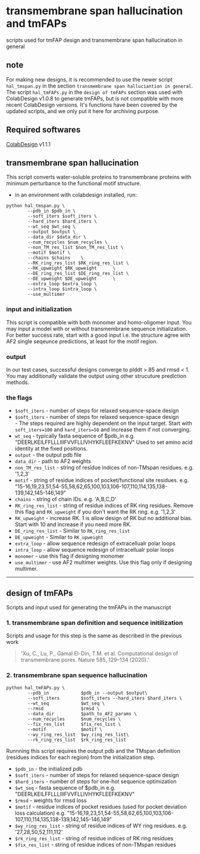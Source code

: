 # transmembrane span hallucination and tmFAPs

scripts used for tmFAP design and transmembrane span hallucination in general

## note

For making new designs, it is recommended to use the newer script `hal_tmspan.py` in the section `transmembrane span halluciantion in general`. The script `hal_tmFAPs.py` in the `design of tmFAPs` section was used with ColabDesign v1.0.8 to generate tmFAPs, but is not compatible with more recent ColabDesign versions. It's functions have been covered by the updated scripts, and we only put it here for archiving purpose.

## Required softwares 

[ColabDesign](https://github.com/sokrypton/ColabDesign)  v1.1.1

## transmembrane span hallucination

This script converts water-soluble proteins to transmembrane proteins with minimum perturbance to the functional motif structure.

- in an environment with colabdesign installed, run:  

```
python hal_tmspan.py \
        --pdb_in $pdb_in \
        --soft_iters $soft_iters \
        --hard_iters $hard_iters \
        --wt_seq $wt_seq \
        --output $output \
        --data_dir $data_dir \
        --num_recycles $num_recycles \
        --non_TM_res_list $non_TM_res_list \
        --motif $motif \
        --chains $chains    \
        --RK_ring_res_list $RK_ring_res_list \
        --RK_upweight $RK_upweight      \
        --DE_ring_res_list $DE_ring_res_list \
        --DE_upweight $DE_upweight      \
        --extra_loop $extra_loop \
        --intra_loop $intra_loop \
        --use_multimer 
```
### input and initialization

This script is compatible with both monomer and homo-oligomer input. You may input a model with or without transmembrane sequence initialization. For better success rate, start with a good input i.e. the structure agree with AF2 single seqeunce predictions, at least for the motif region.

### output 

In our test cases, successful designs converge to plddt > 85 and rmsd < 1. You may additionally validate the output using other strucuture prediction methods.

### the flags

- `$soft_iters`         - number of steps for relaxed sequence-space design  
- `$soft_iters`         - number of steps for relaxed sequence-space design  
        - The steps required are highly dependent on the input target. Start with `soft_iters=100` and `hard_iters=50` and increase them if not converging.  
- `wt_seq`              - typically fasta sequence of $pdb_in  e.g. "DEERLKEILFFLLLIIIFVVFLLIVHYKFLEEFKEKNV"  Used to set amino acid identity at the fixed positions. 
- `output`              - the output pdb file  
- `data_dir`            - path to AF2 weights  
- `non_TM_res_list`     - string of residue indices of non-TMspan residues. e.g. '1,2,3'  
- `motif`               - string of residue indices of pocket/functional site residues.  e.g. "15-16,19,23,51,54-55,58,62,65,100,103,106-107,110,114,135,138-139,142,145-146,149"  
- `chains`              - string of chain IDs. e.g. 'A,B,C,D'  
- `RK_ring_res_list`    - string of residue indices of RK ring residues. Remove this flag and `RK_upweight` if you don't want the RK ring.  e.g. '1,2,3'  
- `RK_upweight`         - increase RK. 1 is allow design of RK but no additional bias. Start with 10 and increase if you need more RK.  
- `DE_ring_res_list`    - Similar to `RK_ring_res_list`  
- `DE_upweight`         - Similar to `RK_upweight`  
- `extra_loop`          - allow sequence redesign of extracellualr polar loops  
- `intra_loop`          - allow sequence redesign of intracellualr polar loops  
- `monomer`             - use this flag if designing monomer  
- `use_multimer`        - use AF2 multimer weights. Use this flag only if designing multimer.  


---

## design of tmFAPs

Scripts and input used for generating the tmFAPs in the manuscript

### 1. transmembrane span definition and sequence initilization

Scripts and usage for this step is the same as described in the previous work  

> 'Xu, C., Lu, P., Gamal El-Din, T.M. et al. Computational design of transmembrane pores. Nature 585, 129–134 (2020).'

### 2. transmembrane span sequence hallucination

```
python hal_tmFAPs.py \
        --pdb_in            $pdb_in --output $output\
        --soft_iters        $soft_iters --hard_iters $hard_iters \
        --wt_seq            $wt_seq \
        --rmsd              $rmsd \
        --data_dir          $path_to_AF2_params \
        --num_recycles      $num_recycles \
        --fix_res_list      $fix_res_list \
        --motif             $motif \
        --wy_ring_res_list  $wy_ring_res_list\
        --rk_ring_res_list  $rk_ring_res_list
```

Runnning this script requires the output pdb and the TMspan definition (residues indices for each region) from the initialization step.

- `$pdb_in`                 - the initialized pdb  
- `$soft_iters`             - number of steps for relaxed sequence-space design  
- `$hard_iters`             - number of steps for one-hot sequence optimization  
- `$wt_seq`                 - fasta sequence of $pdb_in e.g. "DEERLKEILFFLLLIIIFVVFLLIVHYKFLEEFKEKNV"  
- `$rmsd`                   - weights for rmsd loss  
- `$motif`                  - residue indices of pocket residues (used for pocket deviation loss calculation) e.g. "15-16,19,23,51,54-55,58,62,65,100,103,106-107,110,114,135,138-139,142,145-146,149"  
- `$wy_ring_res_list`       - string of residue indices of WY ring residues. e.g. '27,28,50,52,111,112'  
- `$rk_ring_res_list`       - string of residue indices of RK ring residues  
- `$fix_res_list`           - string of residue indices of non-TMspan residues  


